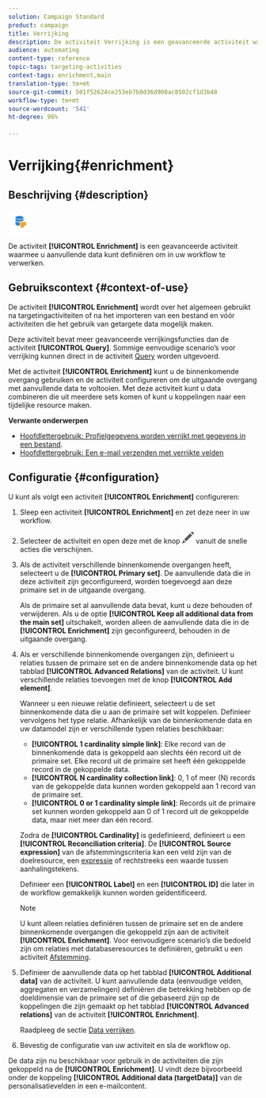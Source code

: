 ```yaml
---
solution: Campaign Standard
product: campaign
title: Verrijking
description: De activiteit Verrijking is een geavanceerde activiteit waarmee u aanvullende data kunt definiëren om in uw workflow te verwerken.
audience: automating
content-type: reference
topic-tags: targeting-activities
context-tags: enrichment,main
translation-type: tm+mt
source-git-commit: 501f52624ce253eb7b0d36d908ac8502cf1d3b48
workflow-type: tm+mt
source-wordcount: '541'
ht-degree: 96%

---
```



# Verrijking{#enrichment}

## Beschrijving {#description}

![](assets/enrichment.png)

De activiteit **[!UICONTROL Enrichment]** is een geavanceerde activiteit waarmee u aanvullende data kunt definiëren om in uw workflow te verwerken.

## Gebruikscontext {#context-of-use}

De activiteit **[!UICONTROL Enrichment]** wordt over het algemeen gebruikt na targetingactiviteiten of na het importeren van een bestand en vóór activiteiten die het gebruik van getargete data mogelijk maken.

Deze activiteit bevat meer geavanceerde verrijkingsfuncties dan de activiteit **[!UICONTROL Query]**. Sommige eenvoudige scenario’s voor verrijking kunnen direct in de activiteit [Query](../../automating/using/query.md#enriching-data) worden uitgevoerd.

Met de activiteit **[!UICONTROL Enrichment]** kunt u de binnenkomende overgang gebruiken en de activiteit configureren om de uitgaande overgang met aanvullende data te voltooien. Met deze activiteit kunt u data combineren die uit meerdere sets komen of kunt u koppelingen naar een tijdelijke resource maken.

**Verwante onderwerpen**

* [Hoofdlettergebruik: Profielgegevens worden verrijkt met gegevens in een bestand](../../automating/using/enriching-profile-data-file.md).
* [Hoofdlettergebruik: Een e-mail verzenden met verrijkte velden](../../automating/using/sending-email-enriched-fields.md)

## Configuratie {#configuration}

U kunt als volgt een activiteit **[!UICONTROL Enrichment]** configureren:

1. Sleep een activiteit **[!UICONTROL Enrichment]** en zet deze neer in uw workflow.
1. Selecteer de activiteit en open deze met de knop ![](assets/edit_darkgrey-24px.png) vanuit de snelle acties die verschijnen.
1. Als de activiteit verschillende binnenkomende overgangen heeft, selecteert u de **[!UICONTROL Primary set]**. De aanvullende data die in deze activiteit zijn geconfigureerd, worden toegevoegd aan deze primaire set in de uitgaande overgang.

   Als de primaire set al aanvullende data bevat, kunt u deze behouden of verwijderen. Als u de optie **[!UICONTROL Keep all additional data from the main set]** uitschakelt, worden alleen de aanvullende data die in de **[!UICONTROL Enrichment]** zijn geconfigureerd, behouden in de uitgaande overgang.

1. Als er verschillende binnenkomende overgangen zijn, definieert u relaties tussen de primaire set en de andere binnenkomende data op het tabblad **[!UICONTROL Advanced Relations]** van de activiteit. U kunt verschillende relaties toevoegen met de knop **[!UICONTROL Add element]**.

   Wanneer u een nieuwe relatie definieert, selecteert u de set binnenkomende data die u aan de primaire set wilt koppelen. Definieer vervolgens het type relatie. Afhankelijk van de binnenkomende data en uw datamodel zijn er verschillende typen relaties beschikbaar:

   * **[!UICONTROL 1 cardinality simple link]**: Elke record van de binnenkomende data is gekoppeld aan slechts één record uit de primaire set. Elke record uit de primaire set heeft één gekoppelde record in de gekoppelde data.
   * **[!UICONTROL N cardinality collection link]**: 0, 1 of meer (N) records van de gekoppelde data kunnen worden gekoppeld aan 1 record van de primaire set.
   * **[!UICONTROL 0 or 1 cardinality simple link]**: Records uit de primaire set kunnen worden gekoppeld aan 0 of 1 record uit de gekoppelde data, maar niet meer dan één record.

   Zodra de **[!UICONTROL Cardinality]** is gedefinieerd, definieert u een **[!UICONTROL Reconciliation criteria]**. De **[!UICONTROL Source expression]** van de afstemmingscriteria kan een veld zijn van de doelresource, een [expressie](../../automating/using/advanced-expression-editing.md) of rechtstreeks een waarde tussen aanhalingstekens.

   Definieer een **[!UICONTROL Label]** en een **[!UICONTROL ID]** die later in de workflow gemakkelijk kunnen worden geïdentificeerd.

   >[!NOTE]
   >
   >U kunt alleen relaties definiëren tussen de primaire set en de andere binnenkomende overgangen die gekoppeld zijn aan de activiteit **[!UICONTROL Enrichment]**. Voor eenvoudigere scenario’s die bedoeld zijn om relaties met databaseresources te definiëren, gebruikt u een activiteit [Afstemming](../../automating/using/reconciliation.md).

1. Definieer de aanvullende data op het tabblad **[!UICONTROL Additional data]** van de activiteit. U kunt aanvullende data (eenvoudige velden, aggregaten en verzamelingen) definiëren die betrekking hebben op de doeldimensie van de primaire set of die gebaseerd zijn op de koppelingen die zijn gemaakt op het tabblad **[!UICONTROL Advanced relations]** van de activiteit **[!UICONTROL Enrichment]**.

   Raadpleeg de sectie [Data verrijken](../../automating/using/query.md#enriching-data).

1. Bevestig de configuratie van uw activiteit en sla de workflow op.

De data zijn nu beschikbaar voor gebruik in de activiteiten die zijn gekoppeld na de **[!UICONTROL Enrichment]**. U vindt deze bijvoorbeeld onder de koppeling **[!UICONTROL Additional data (targetData)]** van de personalisatievelden in een e-mailcontent.
